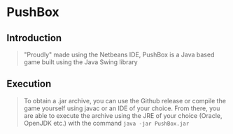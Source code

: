 # PushBox

## Introduction

> "Proudly" made using the Netbeans IDE, PushBox is a Java based game built using the Java Swing library

## Execution

> To obtain a .jar archive, you can use the Github release or compile the game yourself using javac or an IDE of your choice. From there, you are able to execute the archive using the JRE of your choice (Oracle, OpenJDK etc.)  with the command `java -jar PushBox.jar`
